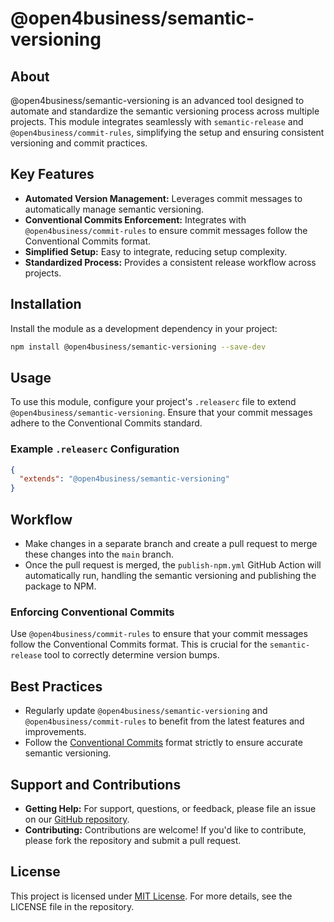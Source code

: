 # @open4business/semantic-versioning

## About
@open4business/semantic-versioning is an advanced tool designed to automate and standardize the semantic versioning process across multiple projects. This module integrates seamlessly with `semantic-release` and `@open4business/commit-rules`, simplifying the setup and ensuring consistent versioning and commit practices.

## Key Features
- **Automated Version Management:** Leverages commit messages to automatically manage semantic versioning.
- **Conventional Commits Enforcement:** Integrates with `@open4business/commit-rules` to ensure commit messages follow the Conventional Commits format.
- **Simplified Setup:** Easy to integrate, reducing setup complexity.
- **Standardized Process:** Provides a consistent release workflow across projects.

## Installation
Install the module as a development dependency in your project:
```bash
npm install @open4business/semantic-versioning --save-dev
```

## Usage
To use this module, configure your project's `.releaserc` file to extend `@open4business/semantic-versioning`. Ensure that your commit messages adhere to the Conventional Commits standard.

### Example `.releaserc` Configuration
```json
{
  "extends": "@open4business/semantic-versioning"
}
```

## Workflow
- Make changes in a separate branch and create a pull request to merge these changes into the `main` branch.
- Once the pull request is merged, the `publish-npm.yml` GitHub Action will automatically run, handling the semantic versioning and publishing the package to NPM.

### Enforcing Conventional Commits
Use `@open4business/commit-rules` to ensure that your commit messages follow the Conventional Commits format. This is crucial for the `semantic-release` tool to correctly determine version bumps.

## Best Practices
- Regularly update `@open4business/semantic-versioning` and `@open4business/commit-rules` to benefit from the latest features and improvements.
- Follow the [Conventional Commits](https://www.conventionalcommits.org/) format strictly to ensure accurate semantic versioning.

## Support and Contributions
- **Getting Help:** For support, questions, or feedback, please file an issue on our [GitHub repository](https://github.com/open4business/semantic-versioning).
- **Contributing:** Contributions are welcome! If you'd like to contribute, please fork the repository and submit a pull request.

## License
This project is licensed under [MIT License](LICENSE). For more details, see the LICENSE file in the repository.